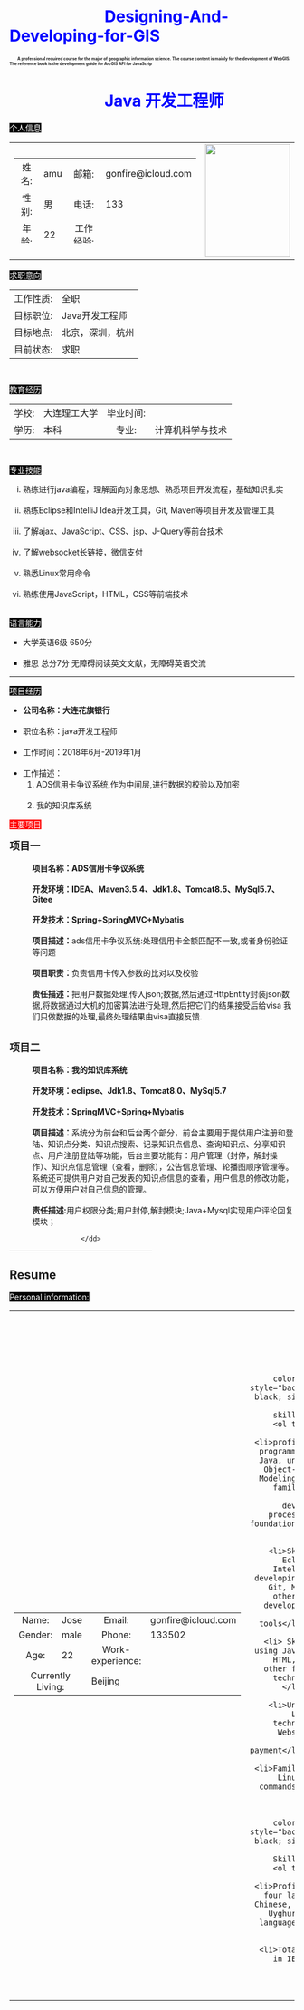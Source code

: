 # Designing-And-Developing-for-GIS
A professional required course for the major of geographic information science. The course content is mainly for the development of WebGIS. The reference book is the development guide for ArcGIS API for JavaScrip
<!DOCTYPE html>
<html>
	<head>
		<meta charset="utf-8" />
		<title>阿穆简历</title>
		<style>
					h1{
						color:  blue;
						text-indent:6em;
					}
					p{
						font-weight: bold;
						text-indent: 2em;
						font-size:7;
					}
		</style>
	</head>
	<body>
	<h1  align="left"> Java 开发工程师</h1>
<font  color="white"  style="background: black; size:5 ;"> 个人信息</font>
		<table>
						    <tr>   
												<td align="right">
																	<table width="500"  height="150"		>																	
																		<tr >
																								<td align="middle">姓名:</td>
																								<td align="left">amu</td>
																								<td align="middle">邮箱:</td>
																								<td align="left">gonfire@icloud.com</td>
																				</tr>
																				<tr >
																								<td align="middle">性别:</td>
																								<td align="left">男</td>
																								<td align="middle">电话:</td>
																								<td align="left">133</td>
																				</tr>
																				<tr >
																								<td align="middle">年龄:</td>
																								<td align="left">22</td>
																								<td align="middle">工作经验:</td>
																								<td align="left"></td>
																				</tr>
																				<tr >
																								<td align="middle">学历:</td>
																								<td align="left"></td>
																								<td align="middle">现居住址:</td>
																								<td align="left"></td>
																				</tr>
																	</table>
												</td>
												<td align="right" valign=" center">
													 <img src="img/profile.jpeg" width="150" height="200" />
												</td>
				     							</tr>
		</table>
		<font  color="white"  style="background: black; size:5 ;"> 求职意向</font>
		<table width="250"  height="150">
				<tr>
							<td align="middle">工作性质:</td>
							<td align="left">全职</td>
				</tr>
				<tr>
							<td align="middle">目标职位:</td>
							<td align="left">Java开发工程师</td>
				</tr>
				<tr>
							<td align="middle">目标地点:</td>
							<td align="left">北京，深圳，杭州</td>
				</tr>
				<tr>
							<td align="middle">目前状态:</td>
							<td align="left">求职</td>
				</tr>
		</table>
		<font  color="white"  style="background: black; size:5 ;"> 教育经历</font><br />
		<table width="500" height="90">
	<tr>
							<td align="middle">学校:</td>
							<td align="left">大连理工大学</td>
								<td align="middle">毕业时间:</td>
							<td align="left"></td>
				</tr>
	<tr>
							<td align="middle">学历:</td>
							<td align="left">本科</td>
							<td align="middle">专业:</td>
							<td align="left">计算机科学与技术</td>
</tr>
</table>
		<font  color="white"  style="background: black; size:5 ;"> 专业技能</font>
		<ol type="i">
					<li>熟练进行java编程，理解面向对象思想、熟悉项目开发流程，基础知识扎实</li><br />
					<li>熟练Eclipse和IntelliJ Idea开发工具，Git, Maven等项目开发及管理工具</li><br />
					<li>了解ajax、JavaScript、CSS、jsp、J-Query等前台技术</li><br />
					<li>了解websocket长链接，微信支付</li><br />
					<li>熟悉Linux常用命令</li><br />
					<li>熟练使用JavaScript，HTML，CSS等前端技术</li><br />
		</ol>
<font  color="white"  style="background: black; size:5 ;"> 语言能力</font>
<ul type="square">
		<li>大学英语6级 650分</li><br />
		<li>雅思  总分7分 无障碍阅读英文文献，无障碍英语交流</li>
</ul>
<hr />
<font  color="white"  style="background: black; size:5 ;"> 项目经历</font>
<ul type="disc">
				<li><strong>公司名称：大连花旗银行</strong></li><br />
				<li>职位名称：java开发工程师</li><br />
				<li>工作时间：2018年6月-2019年1月</li><br />
				<li>工作描述：
									<ol type="1">
														<li>ADS信用卡争议系统,作为中间层,进行数据的校验以及加密</li><br />
														<li>我的知识库系统</li>
									</ol>			
				</li>
</ul>
<font  color="white"  style="background: red; size:3;"> 主要项目</font>
<dl>
				<dt><font size="4"><strong>项目一</strong></font></dt><br />
				<dd><strong>项目名称：ADS信用卡争议系统</strong></dd><br />
				<dd><strong>开发环境：IDEA、Maven3.5.4、Jdk1.8、Tomcat8.5、MySql5.7、Gitee</strong></dd><br />
				<dd><strong>开发技术：Spring+SpringMVC+Mybatis</strong></dd><br />
				<dd><strong>项目描述：</strong>ads信用卡争议系统:处理信用卡金额匹配不一致,或者身份验证等问题</dd><br />
				<dd><strong>项目职责：</strong>负责信用卡传入参数的比对以及校验</dd><br />
				<dd><strong>责任描述：</strong><!--&nbsp;&nbsp;&nbsp;&nbsp;&nbsp;-->把用户数据处理,传入json;数据,然后通过HttpEntity封装json数据,将数据通过大机的加密算法进行处理,然后把它们的结果接受后给visa 我们只做数据的处理,最终处理结果由visa直接反馈. </dd>
<br />

				
					
</dl>
<dl>
				<dt><font size="4"><strong>项目二</strong></font></dt><br />
				<dd><strong>项目名称：我的知识库系统</strong></dd><br />
				<dd><strong>开发环境：eclipse、Jdk1.8、Tomcat8.0、MySql5.7</strong></dd><br />
				<dd><strong>开发技术：SpringMVC+Spring+Mybatis</strong></dd><br />
				<dd><strong>项目描述：</strong>系统分为前台和后台两个部分，前台主要用于提供用户注册和登陆、知识点分类、知识点搜索、记录知识点信息、查询知识点、分享知识点、用户注册登陆等功能，后台主要功能有：用户管理（封停，解封操作）、知识点信息管理（查看，删除），公告信息管理、轮播图顺序管理等。系统还可提供用户对自己发表的知识点信息的查看，用户信息的修改功能，可以方便用户对自己信息的管理。
				<dd/><br />
				<dd><strong>责任描述:</strong/>用户权限分类;用户封停,解封模块;Java+Mysql实现用户评论回复模块；

				</dd>
</dl>
<hr  color="red" width="50%"/>
<h2 >Resume</h2>
<font  color="white"  style="background: black; size:5 ;"> Personal information:</font>
		<table>
						    <tr>   
												<td align="right">
																	<table width="500"  height="150"		>																	
																		<tr >
																								<td align="middle">Name:</td>
																								<td align="left">Jose</td>
																								<td align="middle">Email:</td>
																								<td align="left">gonfire@icloud.com</td>
																				</tr>
																				<tr >
																								<td align="middle">Gender:</td>
																								<td align="left">male</td>
																								<td align="middle">Phone:</td>
																								<td align="left">133502</td>
																				</tr>
																				<tr >
																								<td align="middle">Age:</td>
																								<td align="left">22</td>
																								<td align="middle">Work-experience:</td>
																								<td align="left"></td>
																				</tr>
																				<tr >
																								<td  colspan="2" align="middle">Currently Living:</td>
																								<td align="left">Beijing</td>
																				</tr>
																	</table>
												</td>
												<td align="right" valign=" center">
												
												</td>
				     							</tr>
		</table>
		<font  color="white"  style="background: black; size:5 ;"> Computer skills</font>
		<ol type="i">
					<li>proficient at  programming with Java, understand Object-Oriented Modeling Method, familiar with project development process, solid foundation</li><br />
					<li>Skilled at Eclipse and IntelliJ Idea developing tools, Git, Maven and other project development and managing tools</li><br />
					<li> Skilled in using JavaScript, HTML, CSS and other front-end technologies. </li><br />
					<li>Understand Long-link technology of  Webstock and Wechat-payment</li><br />
						<li>Familiar with Linux common commands</li><br />
		</ol>
		<font  color="white"  style="background: black; size:5 ;"> Language Skills</font>
		<ol type="i">
								<li>Proficient in four languages: Chinese, English, Uyghur, Kazakh language</li><br />
								<li>Total of 7.0 in IELTS</li>
		</ol>
		
	</body>
</html>
